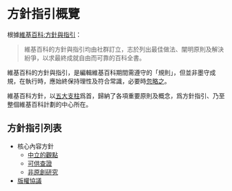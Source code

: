 # 方針指引概覽
根據[維基百科:方針與指引](https://zh.wikipedia.org/wiki/Wikipedia:%E6%96%B9%E9%87%9D%E8%88%87%E6%8C%87%E5%BC%95)：

> 維基百科的方針與指引均由社群訂立，志於列出最佳做法、闡明原則及解決紛爭，以求最終成就自由而可靠的百科全書。

維基百科的方針與指引，是編輯維基百科期間需遵守的「規則」，但並非墨守成規，在執行時，應始終保持理性及符合常識，必要時[忽略之](https://zh.wikipedia.org/wiki/Wikipedia:IAR)。

維基百科方針，以[五大支柱](5p.md)爲首，歸納了各項重要原則及概念，爲方針指引、乃至整個維基百科計劃的中心所在。

## 方針指引列表
* 核心內容方針
    * [中立的觀點](npov.md)
    * [可供查證](verify.md)
    * [非原創研究](nor.md)
* [版權協議](license.md)

